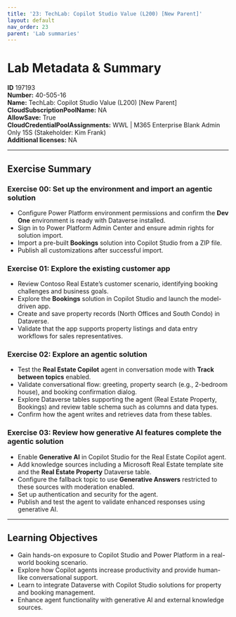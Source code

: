 ```yaml
---
title: '23: TechLab: Copilot Studio Value (L200) [New Parent]'
layout: default
nav_order: 23
parent: 'Lab summaries'
--- 
```


# Lab Metadata & Summary

**ID** 197193  
**Number:** 40-505-16  
**Name:** TechLab: Copilot Studio Value (L200) [New Parent]  
**CloudSubscriptionPoolName:** NA  
**AllowSave:** True  
**CloudCredentialPoolAssignments:** WWL | M365 Enterprise Blank Admin Only 15S (Stakeholder: Kim Frank)  
**Additional licenses:** NA  

---

## Exercise Summary

### Exercise 00: Set up the environment and import an agentic solution
- Configure Power Platform environment permissions and confirm the **Dev One** environment is ready with Dataverse installed.  
- Sign in to Power Platform Admin Center and ensure admin rights for solution import.  
- Import a pre-built **Bookings** solution into Copilot Studio from a ZIP file.  
- Publish all customizations after successful import.  

### Exercise 01: Explore the existing customer app
- Review Contoso Real Estate’s customer scenario, identifying booking challenges and business goals.  
- Explore the **Bookings** solution in Copilot Studio and launch the model-driven app.  
- Create and save property records (North Offices and South Condo) in Dataverse.  
- Validate that the app supports property listings and data entry workflows for sales representatives.  

### Exercise 02: Explore an agentic solution
- Test the **Real Estate Copilot** agent in conversation mode with **Track between topics** enabled.  
- Validate conversational flow: greeting, property search (e.g., 2-bedroom house), and booking confirmation dialog.  
- Explore Dataverse tables supporting the agent (Real Estate Property, Bookings) and review table schema such as columns and data types.  
- Confirm how the agent writes and retrieves data from these tables.  

### Exercise 03: Review how generative AI features complete the agentic solution
- Enable **Generative AI** in Copilot Studio for the Real Estate Copilot agent.  
- Add knowledge sources including a Microsoft Real Estate template site and the **Real Estate Property** Dataverse table.  
- Configure the fallback topic to use **Generative Answers** restricted to these sources with moderation enabled.  
- Set up authentication and security for the agent.  
- Publish and test the agent to validate enhanced responses using generative AI.  

---

## Learning Objectives
- Gain hands-on exposure to Copilot Studio and Power Platform in a real-world booking scenario.  
- Explore how Copilot agents increase productivity and provide human-like conversational support.  
- Learn to integrate Dataverse with Copilot Studio solutions for property and booking management.  
- Enhance agent functionality with generative AI and external knowledge sources.  
